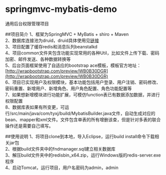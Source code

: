 # springmvc-mybatis-demo
通用后台权限管理项目  

##项目简介
1、框架为SpringMVC + MyBatis + shiro + Maven  
2、数据库连接池为druid，druid具体使用见[链接](https://github.com/alibaba/druid/wiki/%E5%B8%B8%E8%A7%81%E9%97%AE%E9%A2%98)    
3、项目配置了缓存redis和消息队列beanstalkd  
4、项目common文件夹包含功能实现常用的各种Util，比如文件上传下载、密码加密、邮件发送、各种数据转换等  
5、后台页面框架使用了自适应的bootstrap ace模板，模板官方地址：[http://wrapbootstrap.com/preview/WB0B30DGR](http://wrapbootstrap.com/preview/WB0B30DGR)  
6、项目已实现用户及权限模块，基本功能包括用户登录、用户注销、密码修改、密码重置、新增用户、新增角色、用户角色配置、角色功能配置等    
7、如果想新增模块进行功能扩展，可模仿function表已有数据添加数据，并进行权限配置  
8、数据库表如果有所变更，可运行/src/main/java/com/tyxj/build/MybatisBuilder.java文件，自动生成对应的bean、mapper和xml文件。文件包含单表的所有增删该查，但是针对多表的联合操作还是需要自己填写。

##使用说明
1、将项目clone到本地，导入Eclipse，运行build install命令下载相关jar包  
2、根据build文件夹中的fndmanager.sql建立相关数据库    
3、解压build文件夹中的redisbin_x64.zip，运行Windows版的redis-server.exe程序  
4、启动Tomcat，运行项目，用户名密码为admin，admin  


